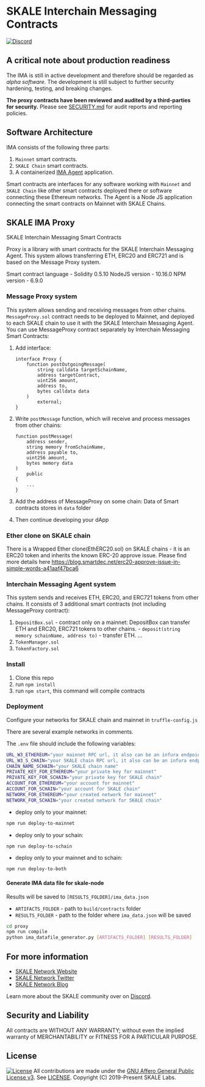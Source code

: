 <!-- SPDX-License-Identifier: (AGPL-3.0-only OR CC-BY-4.0) -->

# SKALE Interchain Messaging Contracts

[![Discord](https://img.shields.io/discord/534485763354787851.svg)](https://discord.gg/vvUtWJB)

## A critical note about production readiness

The IMA is still in active development and therefore should be regarded as _alpha software_. The development is still subject to further security hardening, testing, and breaking changes.

**The proxy contracts have been reviewed and audited by a third-parties for security.**
Please see [SECURITY.md](.github/SECURITY.md) for audit reports and reporting policies.

## Software Architecture

IMA consists of the following three parts:

1) `Mainnet` smart contracts.
2) `SKALE Chain` smart contracts.
3) A containerized [IMA Agent](https://github.com/skalenetwork/ima-agent) application.

Smart contracts are interfaces for any software working with `Mainnet` and `SKALE Chain` like other smart contracts deployed there or software connecting these Ethereum networks.
The Agent is a Node JS application connecting the smart contracts on Mainnet with SKALE Chains.

## SKALE IMA Proxy

SKALE Interchain Messaging Smart Contracts

Proxy is a library with smart contracts for the SKALE Interchain Messaging Agent. This system allows transferring ETH, ERC20 and ERC721 and is based on the Message Proxy system.

Smart contract language - Solidity 0.5.10
NodeJS version - 10.16.0
NPM version - 6.9.0

### Message Proxy system

This system allows sending and receiving messages from other chains. `MessageProxy.sol` contract needs to be deployed to Mainnet, and deployed to each SKALE chain to use it with the SKALE Interchain Messaging Agent.
You can use MessageProxy contract separately by Interchain Messaging Smart Contracts:

1) Add interface:

    ```solidity
    interface Proxy {
        function postOutgoingMessage(
            string calldata targetSchainName,
            address targetContract,
            uint256 amount,
            address to,
            bytes calldata data
        )
            external;
    }
    ```

2) Write `postMessage` function, which will receive and process messages from other chains:

    ```solidity
    function postMessage(
        address sender,
        string memory fromSchainName,
        address payable to,
        uint256 amount,
        bytes memory data
    )
        public
    {
        ...
    }
    ```

3) Add the address of MessageProxy on some chain:
    Data of Smart contracts stores in `data` folder

4) Then continue developing your dApp

### Ether clone on SKALE chain

There is a Wrapped Ether clone(EthERC20.sol) on SKALE chains - it is an ERC20 token and inherits the known ERC-20 approve issue. Please find more details here <https://blog.smartdec.net/erc20-approve-issue-in-simple-words-a41aaf47bca6>

### Interchain Messaging Agent system

This system sends and receives ETH, ERC20, and ERC721 tokens from other chains.
It consists of 3 additional smart contracts (not including MessageProxy contract):

1) `DepositBox.sol` - contract only on a mainnet: DepositBox can transfer ETH and ERC20, ERC721 tokens to other chains. \- `deposit(string memory schainName, address to)` - transfer ETH. ...
2) `TokenManager.sol`
3) `TokenFactory.sol`

### Install

1) Clone this repo
2) run `npm install`
3) run `npm start`, this command will compile contracts

### Deployment

Configure your networks for SKALE chain and mainnet in `truffle-config.js`

There are several example networks in comments.

The `.env` file should include the following variables:

```bash
URL_W3_ETHEREUM="your mainnet RPC url, it also can be an infura endpoint"
URL_W3_S_CHAIN="your SKALE chain RPC url, it also can be an infura endpoint"
CHAIN_NAME_SCHAIN="your SKALE chain name"
PRIVATE_KEY_FOR_ETHEREUM="your private key for mainnet"
PRIVATE_KEY_FOR_SCHAIN="your private key for SKALE chain"
ACCOUNT_FOR_ETHEREUM="your account for mainnet"
ACCOUNT_FOR_SCHAIN="your account for SKALE chain"
NETWORK_FOR_ETHEREUM="your created network for mainnet"
NETWORK_FOR_SCHAIN="your created network for SKALE chain"
```

- deploy only to your mainnet:

```bash
npm run deploy-to-mainnet
```

- deploy only to your schain:

```bash
npm run deploy-to-schain
```

- deploy only to your mainnet and to schain:

```bash
npm run deploy-to-both
```

#### Generate IMA data file for skale-node

Results will be saved to `[RESULTS_FOLDER]/ima_data.json`

- `ARTIFACTS_FOLDER` - path to `build/contracts` folder
- `RESULTS_FOLDER` - path to the folder where `ima_data.json` will be saved

```bash
cd proxy
npm run compile
python ima_datafile_generator.py [ARTIFACTS_FOLDER] [RESULTS_FOLDER]
```

## For more information

- [SKALE Network Website](https://skale.network)
- [SKALE Network Twitter](https://twitter.com/SkaleNetwork)
- [SKALE Network Blog](https://skale.network/blog)

Learn more about the SKALE community over on [Discord](https://discord.gg/vvUtWJB).

## Security and Liability

All contracts are WITHOUT ANY WARRANTY; without even the implied warranty of MERCHANTABILITY or FITNESS FOR A PARTICULAR PURPOSE.

## License

[![License](https://img.shields.io/github/license/skalenetwork/IMA)](LICENSE)
All contributions are made under the [GNU Affero General Public License v3](https://www.gnu.org/licenses/agpl-3.0.en.html). See [LICENSE](LICENSE).
Copyright (C) 2019-Present SKALE Labs.

